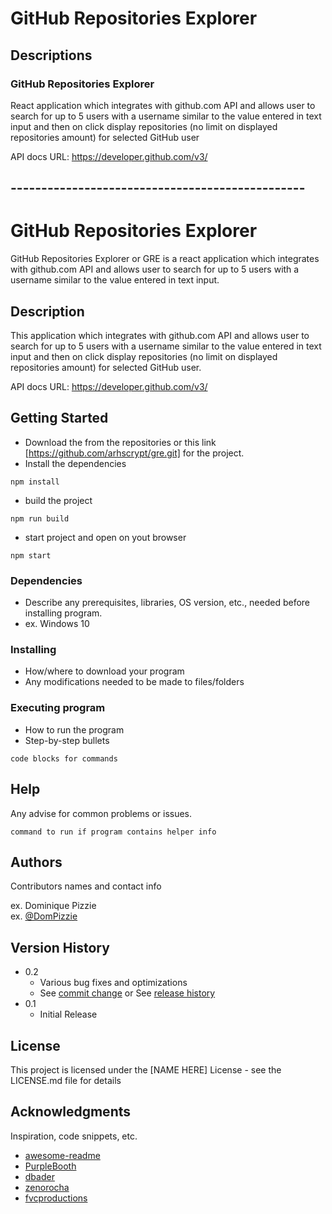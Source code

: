# GitHub Repositories Explorer

## Descriptions

### GitHub Repositories Explorer

React application which integrates with github.com API and allows user to search for up
to 5 users with a username similar to the value entered in text input and then on click display repositories
(no limit on displayed repositories amount) for selected GitHub user

API docs URL: https://developer.github.com/v3/

## ------------------------------------------------

# GitHub Repositories Explorer

GitHub Repositories Explorer or GRE is a react application which integrates with github.com API and allows user to search for up to 5 users with a username similar to the value entered in text input.

## Description

This application which integrates with github.com API and allows user to search for up
to 5 users with a username similar to the value entered in text input and then on click display repositories
(no limit on displayed repositories amount) for selected GitHub user.

API docs URL: https://developer.github.com/v3/

## Getting Started

- Download the from the repositories or this link [https://github.com/arhscrypt/gre.git] for the project.
- Install the dependencies

```
npm install
```

- build the project

```
npm run build
```

- start project and open on yout browser

```
npm start
```

### Dependencies

- Describe any prerequisites, libraries, OS version, etc., needed before installing program.
- ex. Windows 10

### Installing

- How/where to download your program
- Any modifications needed to be made to files/folders

### Executing program

- How to run the program
- Step-by-step bullets

```
code blocks for commands
```

## Help

Any advise for common problems or issues.

```
command to run if program contains helper info
```

## Authors

Contributors names and contact info

ex. Dominique Pizzie  
ex. [@DomPizzie](https://twitter.com/dompizzie)

## Version History

- 0.2
  - Various bug fixes and optimizations
  - See [commit change]() or See [release history]()
- 0.1
  - Initial Release

## License

This project is licensed under the [NAME HERE] License - see the LICENSE.md file for details

## Acknowledgments

Inspiration, code snippets, etc.

- [awesome-readme](https://github.com/matiassingers/awesome-readme)
- [PurpleBooth](https://gist.github.com/PurpleBooth/109311bb0361f32d87a2)
- [dbader](https://github.com/dbader/readme-template)
- [zenorocha](https://gist.github.com/zenorocha/4526327)
- [fvcproductions](https://gist.github.com/fvcproductions/1bfc2d4aecb01a834b46)

